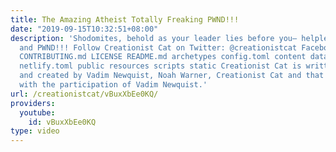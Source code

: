```yaml
---
title: The Amazing Atheist Totally Freaking PWND!!!
date: "2019-09-15T10:32:51+08:00"
description: 'Shodomites, behold as your leader lies before you— helpless... fat...
  and PWND!!! Follow Creationist Cat on Twitter: @creationistcat Facebook: https://www.facebook.com/creationist.cat
  CONTRIBUTING.md LICENSE README.md archetypes config.toml content data i18n layouts
  netlify.toml public resources scripts static Creationist Cat is written/produced/edited
  and created by Vadim Newquist, Noah Warner, Creationist Cat and that guy Vadim Newquist
  with the participation of Vadim Newquist.'
url: /creationistcat/vBuxXbEe0KQ/
providers:
  youtube:
    id: vBuxXbEe0KQ
type: video
---
```


